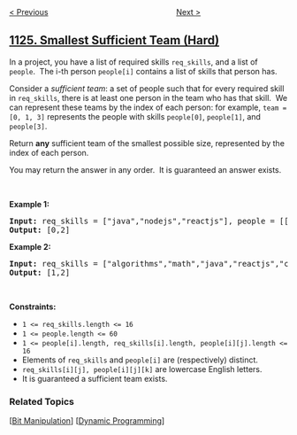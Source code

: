 <!--|This file generated by command(leetcode description); DO NOT EDIT.    |-->
<!--+----------------------------------------------------------------------+-->
<!--|@author    openset <openset.wang@gmail.com>                           |-->
<!--|@link      https://github.com/openset                                 |-->
<!--|@home      https://github.com/openset/leetcode                        |-->
<!--+----------------------------------------------------------------------+-->

[< Previous](https://github.com/openset/leetcode/tree/master/problems/longest-well-performing-interval "Longest Well-Performing Interval")
　　　　　　　　　　　　　　　　
[Next >](https://github.com/openset/leetcode/tree/master/problems/active-businesses "Active Businesses")

## [1125. Smallest Sufficient Team (Hard)](https://leetcode.com/problems/smallest-sufficient-team "最小的必要团队")

<p>In a project, you have a list of required skills <code>req_skills</code>,&nbsp;and a list of <code>people</code>.&nbsp; The i-th person <code>people[i]</code>&nbsp;contains a list of skills that person has.</p>

<p>Consider a <em>sufficient team</em>: a set of people such that for every required skill in <code>req_skills</code>, there is at least one person in the team who has that skill.&nbsp; We can represent these teams by the index of each person: for example, <code>team = [0, 1, 3]</code> represents the people with skills <code>people[0]</code>, <code>people[1]</code>, and <code>people[3]</code>.</p>

<p>Return <strong>any</strong>&nbsp;sufficient team of the smallest possible size, represented by the index of each person.</p>

<p>You may return the answer in any order.&nbsp; It is guaranteed an answer exists.</p>

<p>&nbsp;</p>
<p><strong>Example 1:</strong></p>
<pre><strong>Input:</strong> req_skills = ["java","nodejs","reactjs"], people = [["java"],["nodejs"],["nodejs","reactjs"]]
<strong>Output:</strong> [0,2]
</pre><p><strong>Example 2:</strong></p>
<pre><strong>Input:</strong> req_skills = ["algorithms","math","java","reactjs","csharp","aws"], people = [["algorithms","math","java"],["algorithms","math","reactjs"],["java","csharp","aws"],["reactjs","csharp"],["csharp","math"],["aws","java"]]
<strong>Output:</strong> [1,2]
</pre>
<p>&nbsp;</p>
<p><strong>Constraints:</strong></p>

<ul>
	<li><code>1 &lt;= req_skills.length &lt;= 16</code></li>
	<li><code>1 &lt;= people.length &lt;= 60</code></li>
	<li><code>1 &lt;= people[i].length, req_skills[i].length, people[i][j].length&nbsp;&lt;= 16</code></li>
	<li>Elements of <code>req_skills</code> and <code>people[i]</code> are (respectively) distinct.</li>
	<li><code>req_skills[i][j], people[i][j][k]</code> are&nbsp;lowercase English letters.</li>
	<li>It is guaranteed a sufficient team exists.</li>
</ul>

### Related Topics
  [[Bit Manipulation](https://github.com/openset/leetcode/tree/master/tag/bit-manipulation/README.md)]
  [[Dynamic Programming](https://github.com/openset/leetcode/tree/master/tag/dynamic-programming/README.md)]
